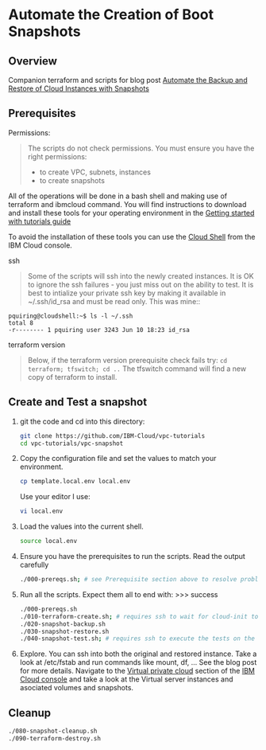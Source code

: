# Automate the Creation of Boot Snapshots

## Overview

Companion terraform and scripts for blog post [Automate the Backup and Restore of Cloud Instances with Snapshots](https://www.ibm.com/cloud/blog/automate-the-backup-and-restore-of-cloud-instances-with-snapshots)


## Prerequisites

Permissions:
> The scripts do not check permissions. You must ensure you have the right permissions:
> - to create VPC, subnets, instances
> - to create snapshots

All of the operations will be done in a bash shell and making use of terraform and ibmcloud command. You will find instructions to download and install these tools for your operating environment in the [Getting started with tutorials guide](https://cloud.ibm.com/docs/solution-tutorials?topic=solution-tutorials-tutorials)

To avoid the installation of these tools you can use the [Cloud Shell](https://cloud.ibm.com/shell) from the IBM Cloud console. 

ssh
> Some of the scripts will ssh into the newly created instances. It is OK to ignore the ssh failures - you just miss out on the ability to test.  It is best to intialize your private ssh key by making it available in ~/.ssh/id_rsa and must be read only.  This was mine::

```
pquiring@cloudshell:~$ ls -l ~/.ssh
total 8
-r-------- 1 pquiring user 3243 Jun 10 18:23 id_rsa
```

terraform version

> Below, if the terraform version prerequisite check fails try: `cd terraform; tfswitch; cd ..`
> The tfswitch command will find a new copy of terraform to install.


## Create and Test a snapshot
1. git the code and cd into this directory:

   ```sh
   git clone https://github.com/IBM-Cloud/vpc-tutorials
   cd vpc-tutorials/vpc-snapshot
   ```

1. Copy the configuration file and set the values to match your environment.

   ```sh
   cp template.local.env local.env
   ```
   Use your editor I use:
   ```sh
   vi local.env
   ```

1. Load the values into the current shell.

   ```sh
   source local.env
   ```

1. Ensure you have the prerequisites to run the scripts.  Read the output carefully

   ```sh
   ./000-prereqs.sh; # see Prerequisite section above to resolve problems
   ```
1. Run all the scripts.  Expect them all to end with: >>> success
   ```sh
   ./000-prereqs.sh
   ./010-terraform-create.sh; # requires ssh to wait for cloud-init to finish, otherwise wait for a while
   ./020-snapshot-backup.sh
   ./030-snapshot-restore.sh
   ./040-snapshot-test.sh; # requires ssh to execute the tests on the restored instance
   ```
1. Explore.  You can ssh into both the original and restored instance.  Take a look at /etc/fstab and run commands like mount, df, ...  See the blog post for more details.  Navigate to the [Virtual private cloud](https://cloud.ibm.com/vpc-ext/overview) section of the [IBM Cloud console](https://cloud.ibm.com/) and take a look at the Virtual server instances and asociated volumes and snapshots.

## Cleanup

   ```sh
   ./080-snapshot-cleanup.sh
   ./090-terraform-destroy.sh
   ```
